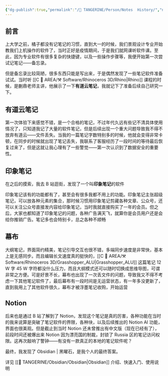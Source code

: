 ```yaml
---
{"dg-publish":true,"permalink":"/🍊 TANGERINE/Person/Notes  History/","noteIcon":"2","created":"2024-10-31T23:11:38.202+08:00","updated":"2024-11-05T23:44:41.844+08:00"}
---
```


## 前言

上大学之前，橘子都没有记笔记的习惯，直到大一的时候，我们景观设计专业开始教我们上机操作的软件了，当时正好是疫情期间，于是我们就网课听软件课。至此，因为专业软件有很多复杂的快捷键，以及一些操作步骤等，我便开始第一次尝试记笔记——备忘录。

但是备忘录比较简陋，很多东西只能是写出来，于是偶然发现了一些笔记软件准备试试。当时听 [[C 📔 AREA/⚒️ Software/Rhinoceros 3D/Rhino\|Rhino]] 课程的时候，是蒯鼎老师主讲，他展示了一下**有道云笔记**，我就记下了准备后续自己研究一下。

## 有道云笔记

第一次体验下来感觉不错，是一个合格的笔记，不过年代久远有些记不清具体使用情况了，只知道我记了大量的软件笔记，但是后续出现一个重大问题导致我不得不放弃有道云——文件丢失。当我的一篇笔记字数特别多的时候，他就会变得非常卡顿，在同步的时候就出现了笔记丢失，我联系了客服经历了一段时间的等待最后恢复过来了，但是这就让我心理有了一些警觉——第一次认识到了数据安全的重要性。

## 印象笔记

在之后的摸索，我去 B 站逛街，发现了一个叫**印象笔记**的软件

印象笔记该有的功能都有了，甚至会有很多我都不用上的功能。印象笔记主张超级笔记，可以放各种元素的集合，那时候习惯用印象笔记剪藏各种文章、公众号，还可以关注公众号直接发内容给印象笔记，当时我就直接购买了一年的会员。但之后，大家也都知道了印象笔记的问题，各种广告满天飞，就算你是会员用户还是会给你推销广告。笔记多也会特别卡，总之各种不顺畅

## 幕布

大纲笔记，界面简约精美，笔记引导交互也很不错，多端同步速度是非常快，基本上是无感同步。而且编辑长文速度真的挺快的，[[C 📔 AREA/⚒️ Software/Rhinoceros 3D/Grasshopper_ALU\|Grasshopper_ALU]] 这篇笔记 12 W 字 45 W 字符都没什么压力，而且大纲模式还可以随时切换成思维导图，可谓非常之方便。可是好景不长，幕布也出现了一次丢文件的问题，导致我又不得不考虑一下其他笔记软件了，最后幕布有一段时间是无运营状态，有一年多没更新了，直到我用上了其他软件很久，幕布才被浮墨笔记收购，开始运营

## Notion

后来也是通过 B 站了解到了 Notion，发现这个笔记是真的厉害，各种功能在当时的我来说算是突破了笔记软件的界限，各种块，以及后续推出的 Notion AI 功能，界面也很美观。但是截止到当时 Notion 还未曾推出有中文版（现在已经有了），前段时间还被爆出来 Notion 因为漂亮国的制裁，封锁了 Russia 区的笔记访问权限。这再次敲响了警钟——有没有一款真正的本地的笔记软件呢？

最终，我发现了 Obsidian | 黑曜石，是我个人的最终答案。

详见 [[🍊 TANGERINE/Obsidian/Obsidian\|Obsidian]] 介绍、快速入门、使用说明